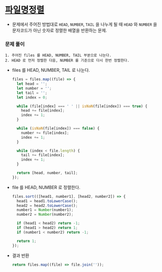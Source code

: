 # [파일명정렬](https://school.programmers.co.kr/learn/courses/30/lessons/17686)

- 문제에서 주어진 방법대로 `HEAD`, `NUMBER`, `TAIL` 을 나누게 될 때 `HEAD` 와 `NUMBER` 을 문자코드가 아닌 숫자로 정렬한 배열을 반환하는 문제.

### 문제 풀이

```
1. 주어진 files 를 HEAD, NUMBER, TAIL 부분으로 나눈다.
2. HEAD 로 먼저 정렬한 다음, NUMBER 를 기준으로 다시 한번 정렬한다.
```

- files 를 HEAD, NUMBER, TAIL 로 나눈다.

  ```js
  files = files.map((file) => {
    let head = '';
    let number = '';
    let tail = '';
    let index = 0;

    while (file[index] === ' ' || isNaN(file[index]) === true) {
      head += file[index];
      index += 1;
    }

    while (isNaN(file[index]) === false) {
      number += file[index];
      index += 1;
    }

    while (index < file.length) {
      tail += file[index];
      index += 1;
    }

    return [head, number, tail];
  });
  ```

- file 를 HEAD, NUMBER 로 정렬한다.

  ```js
  files.sort(([head1, number1], [head2, number2]) => {
    head1 = head1.toLowerCase();
    head2 = head2.toLowerCase();
    number1 = Number(number1);
    number2 = Number(number2);

    if (head1 < head2) return -1;
    if (head1 > head2) return 1;
    if (number1 < number2) return -1;

    return 1;
  });
  ```

- 결과 반환

  ```js
  return files.map((file) => file.join(''));
  ```
